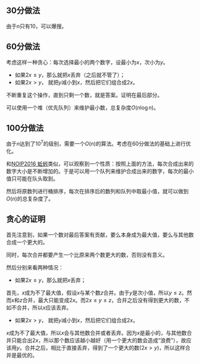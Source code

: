 ## 30分做法

由于$n$只有10，可以爆搜。

## 60分做法

考虑这样一种贪心：每次选择最小的两个数字，设最小为$x$，次小为$y$。

- 如果$2x \le y$，那么就把$x$丢弃（之后就不管了）；
- 如果$2x > y$， 就把$y$减小到$x$，然后把它们组合成$2x$。

不断重复这个操作，直到只剩一个数，就是答案。证明在最后部分。

可以使用一个堆（优先队列）来维护最小数，总复杂度$O(n\log n)$。

## 100分做法

由于$n$达到了$10^7$的级别，需要一个$O(n)$的算法。考虑在60分做法的基础上进行优化。

和[NOIP2016 蚯蚓](https://www.luogu.org/problemnew/show/P2827)类似，可以观察到一个性质：按照上面的方法，每次合成出来的数字大小是不断增加的。于是可以用一个队列来维护合成出来的数字，每次的最小值只可能在队头取到。

然后将原数列进行桶排序，每次在排序后的数列和队列中取最小值，就可以做到$O(n)$的总复杂度了。

## 贪心的证明

首先注意到，如果一个数对最后答案有贡献，要么本身成为最大值，要么与其他数合成一个更大的。

同时，每次合并都要产生一个比原来两个数更大的数，否则没有意义。

然后分别来看两种情况：

- 如果$2x \le y$，那么就把$x$丢弃；

首先，$x$成为不了最大值，假设$x$与某个数$z$合并。由于$y$是次小值，所以$y \le z$。然而$x$和$z$合并，最大只能变成$2x$。而$2x \le y \le z$，合并之后没有得到更大的数，不如不合并，所以$x$应该丢弃。

- 如果$2x > y$， 就把$y$减小到$x$，然后把它们组合成$2x$。

$x$成为不了最大值，所以$x$会与其他数合并或者丢弃。因为$x$是最小的，与其他数合并只能合出$2x$，所以那个数应该越小越好（用一个更大的数会造成“浪费”），故应该用$y$。合并之后，相比于直接丢弃，得到了一个更大的数($2x > y$)，所以这样合并是最优的。

